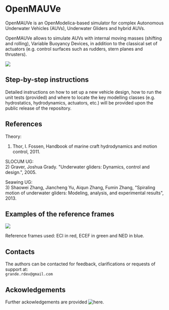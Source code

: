# OpenMAUVe

OpenMAUVe is an OpenModelica-based simulator for complex Autonomous Underwater Vehicles (AUVs), Underwater Gliders and hybrid AUVs.  
  
OpenMAUVe allows to simulate AUVs with internal moving masses (shifting and rolling), Variable Buoyancy Devices, in addition to the classical set of actuators (e.g. control surfaces such as rudders, stern planes and thrusters).


<img src="https://github.com/grande-dev/OpenMAUV-test/blob/master/images/logo_OpenMAUVe.png"> 


## Step-by-step instructions 
Detailed instructions on how to set up a new vehicle design, how to run the unit tests (provided) and where to locate the key modelling classes (e.g. hydrostatics, hydrodynamics, actuators, etc.) will be provided upon the public release of the repository.  
  



## References
Theory:
1) Thor, I. Fossen, Handbook of marine craft hydrodynamics and motion control, 2011.
  
  
SLOCUM UG:  
2) Graver, Joshua Grady. "Underwater gliders: Dynamics, control and design.", 2005.
  
  
Seawing UG:  
3) Shaowei Zhang, Jiancheng Yu, Aiqun Zhang, Fumin Zhang, "Spiraling motion of underwater gliders: Modeling, analysis, and experimental results", 2013.
  
  
  

## Examples of the reference frames  
<img src="https://github.com/grande-dev/OpenMAUV-test/blob/master/results/frames_rotating.gif"> 

Reference frames used: ECI in red, ECEF in green and NED in blue.


## Contacts
The authors can be contacted for feedback, clarifications or requests of support at:  
`grande.rdev@gmail.com`


## Ackowledgements
Further ackowledgements are provided ![here](./Ackowledgements.md/).



